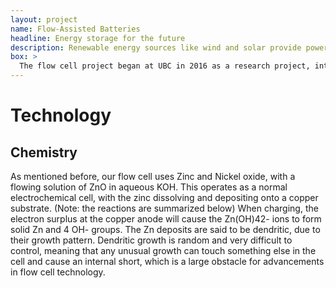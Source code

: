 ```yaml
---
layout: project
name: Flow-Assisted Batteries
headline: Energy storage for the future
description: Renewable energy sources like wind and solar provide power output that depends largely on environmental conditions. Efficient, affordable energy storage systems are essential for the viability of renewable energy. Join us as we work on an ambitious, multi-disciplinary project in the design and construction of a sustainable microgrid system on campus using rechargeable redox flow batteries.
box: >
  The flow cell project began at UBC in 2016 as a research project, intended to research the viability of using a flow-assisted Zinc - Nickel oxide battery as a means of energy storage. Essentially, the flow cell is a rechargeable battery, with some different properties that make it an interesting research topic.Conventional rechargeable batteries use stationary (i.e. non-flowing) solutions, with environmentally harmful materials, such as those in lead-acid or lithium-ion batteries. These batteries are used for a certain number of charge-discharge cycles with a certain efficiency. When applying a flowing electrolytic solution to a normal battery, the energy efficiency of it is greatly increased, due to the electrodes' increased exposure to the ions in solution. This is the main benefit of using flow cells instead of conventional rechargeable batteries. In addition, the materials used in making conventional batteries are normally quite toxic or environmentally harmful. Our flow cell uses Zinc and Nickel oxide with KOH and ZnO solutions, which are all non-toxic, giving us another reason to look into the viability of these cells. Our goal in this project is to vary the parameters of the cell, such as cell geometry and electrolyte flow, in order to optimize cell performance. We will also be researching how to tackle the issue of dendritic growth (see "Technology" section below for details). Eventually, we would like to build a microgrid of flow batteries on campus.
---
```


# Technology

## Chemistry
As mentioned before, our flow cell uses Zinc and Nickel oxide, with a flowing solution of ZnO in aqueous KOH. This operates as a normal electrochemical cell, with the zinc dissolving and depositing onto a copper substrate. (Note: the reactions are summarized below) When charging, the electron surplus at the copper anode will cause the Zn(OH)42- ions to form solid Zn and 4 OH- groups. The Zn deposits are said to be dendritic, due to their growth pattern. Dendritic growth is random and very difficult to control, meaning that any unusual growth can touch something else in the cell and cause an internal short, which is a large obstacle for advancements in flow cell technology.
